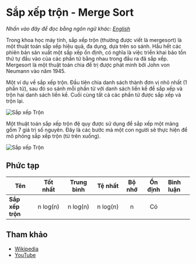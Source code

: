 # Sắp xếp trộn - Merge Sort

_Nhấn vào đây để đọc bằng ngôn ngữ khác:_
[_English_](README.en-EN.md)

Trong khoa học máy tính, sắp xếp trộn (thường được viết là mergesort) là một thuật toán sắp xếp hiệu quả, đa dụng, dựa trên so sánh. Hầu hết các phiên bản sản xuất một sắp xếp ổn định, có nghĩa là việc triển khai bảo tồn thứ tự đầu vào của các phần tử bằng nhau trong đầu ra đã sắp xếp. Mergesort là một thuật toán chia để trị được phát minh bởi John von Neumann vào năm 1945.

Một ví dụ về sắp xếp trộn. Đầu tiên chia danh sách thành đơn vị nhỏ nhất (1 phần tử), sau đó so sánh mỗi phần tử với danh sách liền kề để sắp xếp và trộn hai danh sách liền kề. Cuối cùng tất cả các phần tử được sắp xếp và trộn lại.

![Sắp xếp Trộn](https://upload.wikimedia.org/wikipedia/commons/c/cc/Merge-sort-example-300px.gif)

Một thuật toán sắp xếp trộn đệ quy được sử dụng để sắp xếp một mảng gồm 7 giá trị số nguyên. Đây là các bước mà một con người sẽ thực hiện để mô phỏng sắp xếp trộn (từ trên xuống).

![Sắp xếp Trộn](https://upload.wikimedia.org/wikipedia/commons/e/e6/Merge_sort_algorithm_diagram.svg)

## Phức tạp

| Tên              |   Tốt nhất    |  Trung bình   |    Tệ nhất    | Bộ nhớ | Ổn định | Bình luận |
| ---------------- | :-----------: | :-----------: | :-----------: | :----: | :-----: | :-------- |
| **Sắp xếp trộn** | n&nbsp;log(n) | n&nbsp;log(n) | n&nbsp;log(n) |   n    |   Có    |           |

## Tham khảo

- [Wikipedia](https://en.wikipedia.org/wiki/Merge_sort)
- [YouTube](https://www.youtube.com/watch?v=KF2j-9iSf4Q&index=27&list=PLLXdhg_r2hKA7DPDsunoDZ-Z769jWn4R8)
